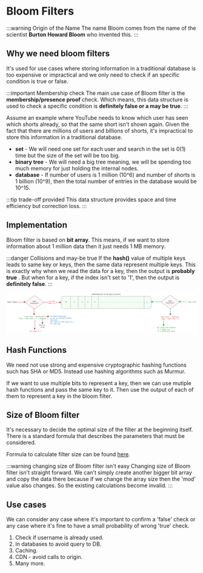 # Bloom Filters

:::warning Origin of the Name
The name Bloom comes from the name of the scientist **Burton Howard Bloom** who invented this.
:::

## Why we need bloom filters

It's used for use cases where storing information in a traditional database is too expensive or impractical
and we only need to check if an specific condition is true or false.

:::important Membership check
The main use case of Bloom filter is the **membership/presence proof** check.
Which means, this data structure is used to check a specific condition is **definitely false or a may be true**.
:::

Assume an example where YouTube needs to know which user has seen which shorts already,
so that the same short isn't shown again.
Given the fact that there are millions of users and billions of shorts,
it's impractical to store this information in a traditional database.

- **set** - We will need one set for each user and
  search in the set is 0(1) time but the size of the set will be too big.
- **binary tree** - We will need a big tree meaning, we will be spending too much memory for just holding the internal nodes.
- **database** - If number of users is 1 million (10^6) and number of shorts is 1 billion (10^9),
  then the total number of entries in the database would be 10^15.

:::tip trade-off provided
This data structure provides space and time efficiency but correction loss.
:::

## Implementation

Bloom filter is based on **bit array**.
This means, if we want to store information about 1 million data then it just needs 1 MB memory.

:::danger Collisions and may-be true
If the **hash()** value of multiple keys leads to same key or keys,
then the same data represent multiple keys.
This is exactly why when we read the data for a key, then the output is **probably true** .
But when for a key, if the index isn't set to '1', then the output is **definitely false**.
:::

![bloom-filter](../../static/img/bloom-filter.excalidraw.png)

## Hash Functions

We need not use strong and expensive cryptographic hashing functions such has SHA or MD5.
Instead use hashing algorithms such as Murmur.

If we want to use multiple bits to represent a key,
then we can use mutiple hash functions and pass the same key to it.
Then use the output of each of them to represent a key in the bloom filter.

## Size of Bloom filter

It's necessary to decide the optimal size of the filter at the beginning itself.
There is a standard formula that describes the parameters that must be considered.

Formula to calculate filter size can be found [here](https://hur.st/bloomfilter/).

:::warning changing size of Bloom filter isn't easy
Changing size of Bloom filter isn't straight forward.
We can't simply create another bigger bit array and copy the data there
because if we change the array size then the 'mod' value also changes.
So the existing calculations become invalid.
:::

## Use cases

We can consider any case where it's important to confirm a 'false' check
or any case where it's fine to have a small probability of wrong 'true' check.

1. Check if username is already used.
2. In databases to avoid query to DB.
3. Caching.
4. CDN - avoid calls to origin.
5. Many more.
